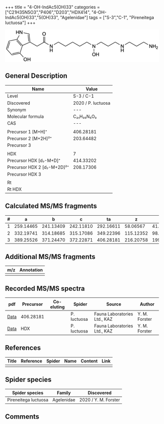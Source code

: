 +++
title = "4-OH-IndAc5(OH)33"
categories = ["C21H35N5O3","P406","D203","HDX414",
"4-OH-IndAc5(OH)33","5(OH)33",
"Agelenidae"]
tags = ["S-3","C-1",
"Pireneitega luctuosa"]
+++

![](/img/4-OH-IndAc5(OH)33.png)

## General Description

| Name                       | Value              |
|----------------------------|--------------------|
| Level                      | S-3 / C-1          |
| Discovered                 | 2020 / P. luctuosa |
| Synonym                    | ---                |
| Molecular formula          | C₂₁H₃₅N₅O₃                   |
| CAS                        | ---                |
|                            |                    |
| Precursor 1 [M+H]⁺         | 406.28181                   |
| Precursor 2 [M+2H]²⁺       | 203.64482                   |
| Precursor 3                |                    |
|                            |                    |
| HDX                        | 7                   |
| Precursor HDX   [d₇-M+D]⁺   | 414.33202                   |
| Precursor HDX 2 [d₇-M+2D]²⁺ | 208.17306                   |
| Precursor HDX 3            |                    |
|                            |                    |
| Rt                         |                    |
| Rt HDX                     |                    |

## Calculated MS/MS fragments

| # | a         | b         | c         | ta        | z         | y         | tz        |
|---|-----------|-----------|-----------|-----------|-----------|-----------|-----------|
| 1 | 259.14465 | 241.13409 | 242.11810 | 292.16611 | 58.06567 | 41.03912 | 75.09222 |
| 2 | 332.19741 | 314.18685 | 315.17086 | 349.22396 | 115.12352 | 98.09697 | 148.14498 |
| 3 | 389.25526 | 371.24470 | 372.22871 | 406.28181 | 216.20758 | 199.18103 | 233.23413 |

## Additional MS/MS fragments

| m/z | Annotation |
|-----|------------|
|     |            |

## Recorded MS/MS spectra

| pdf                                             | Precursor | Co-eluting | Spider      | Source                       | Author        |
|-------------------------------------------------|-----------|------------|-------------|------------------------------|---------------|
| [Data](/pdf/P-luctuosa/406_4-OH-IndAc5(OH)33_Pl.pdf) | 406.28181 |           | P. luctuosa | Fauna Laboratories Ltd., KAZ | Y. M. Forster |
| [Data](/pdf/P-luctuosa/406_4-OH-IndAc5(OH)33_Pl_HDX.pdf) | HDX |           | P. luctuosa | Fauna Laboratories Ltd., KAZ | Y. M. Forster |


## References

| Title | Reference | Spider | Name | Content | Link |
|-------|-----------|--------|------|---------|------|
|       |           |        |      |         |      |

## Spider species

| Spider species     | Family     | Discovered           |
|--------------------|------------|----------------------|
| Pireneitega luctuosa | Agelenidae | 2020 / Y. M. Forster |


## Comments